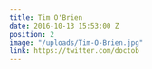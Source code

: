 ```yaml
---
title: Tim O'Brien
date: 2016-10-13 15:53:00 Z
position: 2
image: "/uploads/Tim-O-Brien.jpg"
link: https://twitter.com/doctob
---
```


